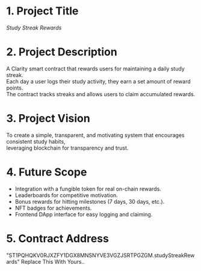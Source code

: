 # 1. Project Title
*Study Streak Rewards*

# 2. Project Description
A Clarity smart contract that rewards users for maintaining a daily study streak.  
Each day a user logs their study activity, they earn a set amount of reward points.  
The contract tracks streaks and allows users to claim accumulated rewards.

# 3. Project Vision
To create a simple, transparent, and motivating system that encourages consistent study habits,  
leveraging blockchain for transparency and trust.

# 4. Future Scope
- Integration with a fungible token for real on-chain rewards.
- Leaderboards for competitive motivation.
- Bonus rewards for hitting milestones (7 days, 30 days, etc.).
- NFT badges for achievements.
- Frontend DApp interface for easy logging and claiming.

# 5. Contract Address
"ST1PQHQKV0RJXZFY1DGX8MNSNYVE3VGZJSRTPGZGM.studyStreakRewards" Replace This With Yours..

